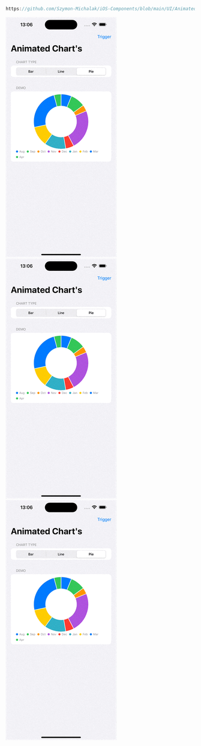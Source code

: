
```swift reference
https://github.com/Szymon-Michalak/iOS-Components/blob/main/UI/AnimatedCharts/AnimatedCharts/ContentView.swift
```

![AnimatedCharts.gif](./AnimatedCharts.gif)
![AnimatedCharts.gif](./AnimatedCharts.gif)
![AnimatedCharts.gif](./AnimatedCharts.gif)